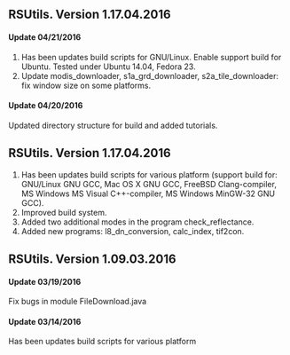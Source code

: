 ## RSUtils. Version 1.17.04.2016

#### Update 04/21/2016

1. Has been updates build scripts for GNU/Linux. Enable support build for Ubuntu. Tested under Ubuntu 14.04, Fedora 23.
2. Update modis_downloader, s1a_grd_downloader, s2a_tile_downloader: fix window size on some platforms.

#### Update 04/20/2016

Updated directory structure for build and added tutorials.

## RSUtils. Version 1.17.04.2016

1. Has been updates build scripts for various platform (support build for: GNU/Linux GNU GCC, Mac OS X GNU GCC, FreeBSD Clang-compiler, MS Windows MS Visual C++-compiler, MS Windows MinGW-32 GNU GCC).
2. Improved build system.
3. Added two additional modes in the program check_reflectance.
4. Added new programs: l8_dn_conversion, calc_index, tif2con.

## RSUtils. Version 1.09.03.2016

#### Update 03/19/2016

Fix bugs in module FileDownload.java

#### Update 03/14/2016

Has been updates build scripts for various platform
